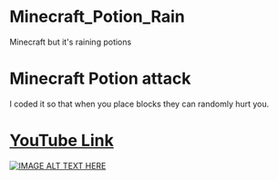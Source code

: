 # Minecraft_Potion_Rain
Minecraft but it's raining potions

# Minecraft Potion attack
I coded it so that when you place blocks they can randomly hurt you.
# [YouTube Link](https://youtu.be/OH1Z1v1FQnI)
[![IMAGE ALT TEXT HERE](http://i3.ytimg.com/vi/OH1Z1v1FQnI/hqdefault.jpg)](https://youtu.be/OH1Z1v1FQnI)
